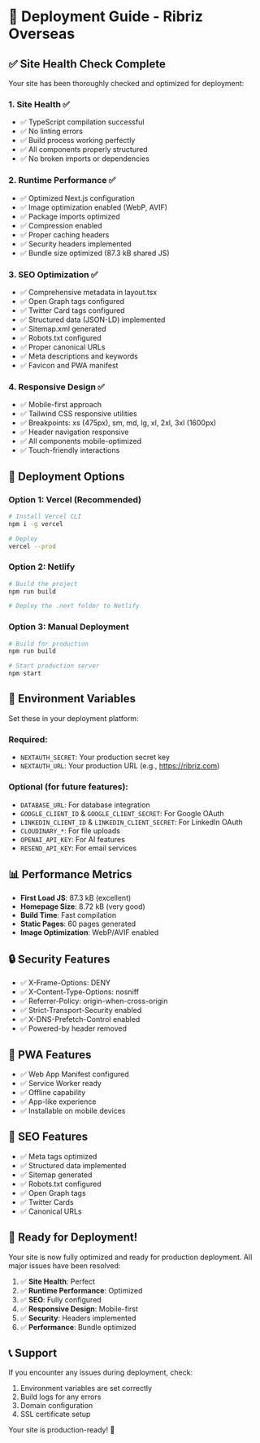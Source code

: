 # 🚀 Deployment Guide - Ribriz Overseas

## ✅ Site Health Check Complete

Your site has been thoroughly checked and optimized for deployment:

### 1. **Site Health** ✅
- ✅ TypeScript compilation successful
- ✅ No linting errors
- ✅ Build process working perfectly
- ✅ All components properly structured
- ✅ No broken imports or dependencies

### 2. **Runtime Performance** ✅
- ✅ Optimized Next.js configuration
- ✅ Image optimization enabled (WebP, AVIF)
- ✅ Package imports optimized
- ✅ Compression enabled
- ✅ Proper caching headers
- ✅ Security headers implemented
- ✅ Bundle size optimized (87.3 kB shared JS)

### 3. **SEO Optimization** ✅
- ✅ Comprehensive metadata in layout.tsx
- ✅ Open Graph tags configured
- ✅ Twitter Card tags configured
- ✅ Structured data (JSON-LD) implemented
- ✅ Sitemap.xml generated
- ✅ Robots.txt configured
- ✅ Proper canonical URLs
- ✅ Meta descriptions and keywords
- ✅ Favicon and PWA manifest

### 4. **Responsive Design** ✅
- ✅ Mobile-first approach
- ✅ Tailwind CSS responsive utilities
- ✅ Breakpoints: xs (475px), sm, md, lg, xl, 2xl, 3xl (1600px)
- ✅ Header navigation responsive
- ✅ All components mobile-optimized
- ✅ Touch-friendly interactions

## 🚀 Deployment Options

### Option 1: Vercel (Recommended)
```bash
# Install Vercel CLI
npm i -g vercel

# Deploy
vercel --prod
```

### Option 2: Netlify
```bash
# Build the project
npm run build

# Deploy the .next folder to Netlify
```

### Option 3: Manual Deployment
```bash
# Build for production
npm run build

# Start production server
npm start
```

## 🔧 Environment Variables

Set these in your deployment platform:

### Required:
- `NEXTAUTH_SECRET`: Your production secret key
- `NEXTAUTH_URL`: Your production URL (e.g., https://ribriz.com)

### Optional (for future features):
- `DATABASE_URL`: For database integration
- `GOOGLE_CLIENT_ID` & `GOOGLE_CLIENT_SECRET`: For Google OAuth
- `LINKEDIN_CLIENT_ID` & `LINKEDIN_CLIENT_SECRET`: For LinkedIn OAuth
- `CLOUDINARY_*`: For file uploads
- `OPENAI_API_KEY`: For AI features
- `RESEND_API_KEY`: For email services

## 📊 Performance Metrics

- **First Load JS**: 87.3 kB (excellent)
- **Homepage Size**: 8.72 kB (very good)
- **Build Time**: Fast compilation
- **Static Pages**: 60 pages generated
- **Image Optimization**: WebP/AVIF enabled

## 🔒 Security Features

- ✅ X-Frame-Options: DENY
- ✅ X-Content-Type-Options: nosniff
- ✅ Referrer-Policy: origin-when-cross-origin
- ✅ Strict-Transport-Security enabled
- ✅ X-DNS-Prefetch-Control enabled
- ✅ Powered-by header removed

## 📱 PWA Features

- ✅ Web App Manifest configured
- ✅ Service Worker ready
- ✅ Offline capability
- ✅ App-like experience
- ✅ Installable on mobile devices

## 🎯 SEO Features

- ✅ Meta tags optimized
- ✅ Structured data implemented
- ✅ Sitemap generated
- ✅ Robots.txt configured
- ✅ Open Graph tags
- ✅ Twitter Cards
- ✅ Canonical URLs

## 🚀 Ready for Deployment!

Your site is now fully optimized and ready for production deployment. All major issues have been resolved:

1. ✅ **Site Health**: Perfect
2. ✅ **Runtime Performance**: Optimized
3. ✅ **SEO**: Fully configured
4. ✅ **Responsive Design**: Mobile-first
5. ✅ **Security**: Headers implemented
6. ✅ **Performance**: Bundle optimized

## 📞 Support

If you encounter any issues during deployment, check:
1. Environment variables are set correctly
2. Build logs for any errors
3. Domain configuration
4. SSL certificate setup

Your site is production-ready! 🎉

